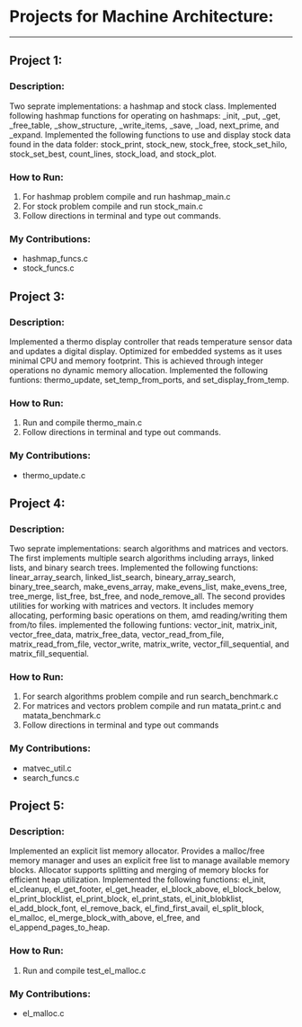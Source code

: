 # Projects for Machine Architecture:

---

## Project 1: 

  ### Description: 
  Two seprate implementations: a hashmap and stock class. Implemented following hashmap functions for operating on hashmaps: _init,
  _put, _get, _free_table, _show_structure, _write_items, _save, _load, next_prime, and _expand. Implemented the following functions to use and 
  display stock data found in the data folder: stock_print, stock_new, stock_free, stock_set_hilo, stock_set_best, count_lines, stock_load, and
  stock_plot.

  ### How to Run: 
  1. For hashmap problem compile and run hashmap_main.c
  2. For stock problem compile and run stock_main.c
  3. Follow directions in terminal and type out commands. 

  ### My Contributions: 
  - hashmap_funcs.c
  - stock_funcs.c

## Project 3:

  ### Description:
  Implemented a thermo display controller that reads temperature sensor data and updates a digital display. Optimized for embedded
  systems as it uses minimal CPU and memory footprint. This is achieved through integer operations no dynamic memory allocation. Implemented the
  following funtions: thermo_update, set_temp_from_ports, and set_display_from_temp.

  ### How to Run: 
  1. Run and compile thermo_main.c
  2. Follow directions in terminal and type out commands.

  ### My Contributions: 
  - thermo_update.c

## Project 4:

  ### Description:
  Two seprate implementations: search algorithms and matrices and vectors. The first implements multiple search algorithms including
  arrays, linked lists, and binary search trees. Implemented the following functions: linear_array_search, linked_list_search, bineary_array_search, 
  binary_tree_search, make_evens_array, make_evens_list, make_evens_tree, tree_merge, list_free, bst_free, and node_remove_all. The second provides 
  utilities for working with matrices and vectors. It includes memory allocating, performing basic operations on them, amd reading/writing them from/to
  files. implemented the following funtions: vector_init, matrix_init, vector_free_data, matrix_free_data, vector_read_from_file, matrix_read_from_file,
  vector_write, matrix_write, vector_fill_sequential, and matrix_fill_sequential.

  ### How to Run: 
  1. For search algorithms problem compile and run search_benchmark.c
  2. For matrices and vectors problem compile and run matata_print.c and matata_benchmark.c
  3. Follow directions in terminal and type out commands

  ### My Contributions: 
  - matvec_util.c
  - search_funcs.c

## Project 5:

  ### Description:
  Implemented an explicit list memory allocator. Provides a malloc/free memory manager and uses an explicit free list to manage available 
  memory blocks. Allocator supports splitting and merging of memory blocks for efficient heap utilization. Implemented the following functions: el_init,
  el_cleanup, el_get_footer, el_get_header, el_block_above, el_block_below, el_print_blocklist, el_print_block, el_print_stats, el_init_blobklist, 
  el_add_block_font, el_remove_back, el_find_first_avail, el_split_block, el_malloc, el_merge_block_with_above, el_free, and el_append_pages_to_heap.

  ### How to Run: 
  1. Run and compile test_el_malloc.c

  ### My Contributions: 
  - el_malloc.c

